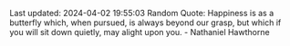 Last updated: 2024-04-02 19:55:03
Random Quote: Happiness is as a butterfly which, when pursued, is always beyond our grasp, but which if you will sit down quietly, may alight upon you. - Nathaniel Hawthorne
